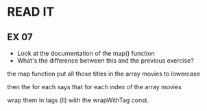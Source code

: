 # READ IT
## EX 07
* Look at the documentation of the map() function
* What's the difference between this and the previous exercise?

the map function put all those titles in the array movies to lowercase

then the for each says that for each index of the array movies 

wrap them in tags (li) with the wrapWithTag const.
